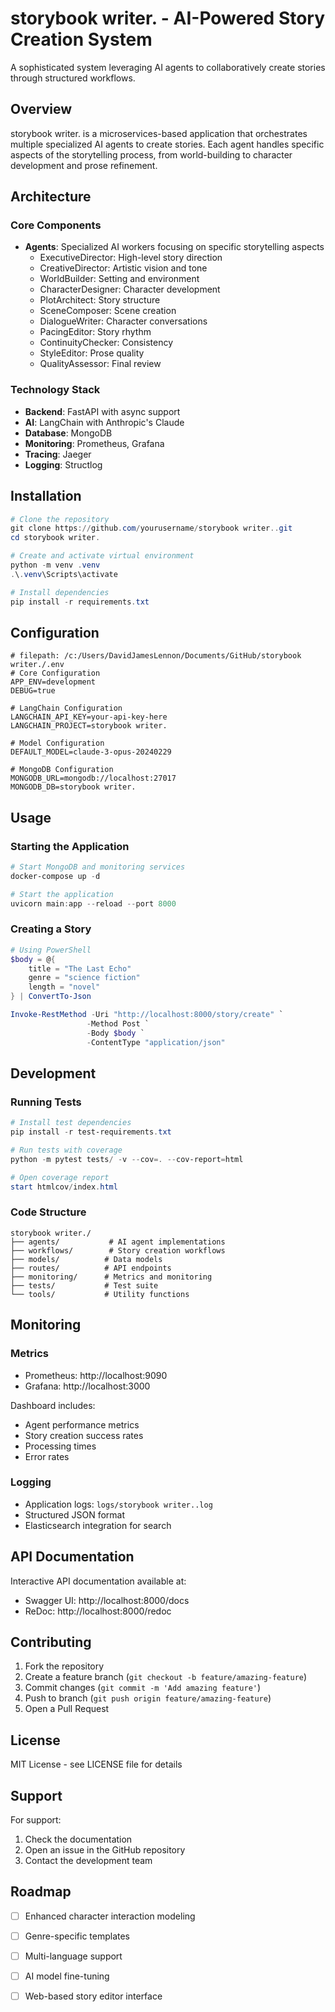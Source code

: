 # storybook writer. - AI-Powered Story Creation System

A sophisticated system leveraging AI agents to collaboratively create stories through structured workflows.

## Overview

storybook writer. is a microservices-based application that orchestrates multiple specialized AI agents to create stories. Each agent handles specific aspects of the storytelling process, from world-building to character development and prose refinement.

## Architecture

### Core Components

- **Agents**: Specialized AI workers focusing on specific storytelling aspects
  - ExecutiveDirector: High-level story direction
  - CreativeDirector: Artistic vision and tone
  - WorldBuilder: Setting and environment
  - CharacterDesigner: Character development
  - PlotArchitect: Story structure
  - SceneComposer: Scene creation
  - DialogueWriter: Character conversations
  - PacingEditor: Story rhythm
  - ContinuityChecker: Consistency
  - StyleEditor: Prose quality
  - QualityAssessor: Final review

### Technology Stack

- **Backend**: FastAPI with async support
- **AI**: LangChain with Anthropic's Claude
- **Database**: MongoDB
- **Monitoring**: Prometheus, Grafana
- **Tracing**: Jaeger
- **Logging**: Structlog

## Installation

```powershell
# Clone the repository
git clone https://github.com/yourusername/storybook writer..git
cd storybook writer.

# Create and activate virtual environment
python -m venv .venv
.\.venv\Scripts\activate

# Install dependencies
pip install -r requirements.txt
```

## Configuration

```properties
# filepath: /c:/Users/DavidJamesLennon/Documents/GitHub/storybook writer./.env
# Core Configuration
APP_ENV=development
DEBUG=true

# LangChain Configuration
LANGCHAIN_API_KEY=your-api-key-here
LANGCHAIN_PROJECT=storybook writer.

# Model Configuration
DEFAULT_MODEL=claude-3-opus-20240229

# MongoDB Configuration
MONGODB_URL=mongodb://localhost:27017
MONGODB_DB=storybook writer.
```

## Usage

### Starting the Application

```powershell
# Start MongoDB and monitoring services
docker-compose up -d

# Start the application
uvicorn main:app --reload --port 8000
```

### Creating a Story

```powershell
# Using PowerShell
$body = @{
    title = "The Last Echo"
    genre = "science fiction"
    length = "novel"
} | ConvertTo-Json

Invoke-RestMethod -Uri "http://localhost:8000/story/create" `
                 -Method Post `
                 -Body $body `
                 -ContentType "application/json"
```

## Development

### Running Tests

```powershell
# Install test dependencies
pip install -r test-requirements.txt

# Run tests with coverage
python -m pytest tests/ -v --cov=. --cov-report=html

# Open coverage report
start htmlcov/index.html
```

### Code Structure

```
storybook writer./
├── agents/           # AI agent implementations
├── workflows/        # Story creation workflows
├── models/          # Data models
├── routes/          # API endpoints
├── monitoring/      # Metrics and monitoring
├── tests/           # Test suite
└── tools/           # Utility functions
```

## Monitoring

### Metrics
- Prometheus: http://localhost:9090
- Grafana: http://localhost:3000

Dashboard includes:
- Agent performance metrics
- Story creation success rates
- Processing times
- Error rates

### Logging
- Application logs: `logs/storybook writer..log`
- Structured JSON format
- Elasticsearch integration for search

## API Documentation

Interactive API documentation available at:
- Swagger UI: http://localhost:8000/docs
- ReDoc: http://localhost:8000/redoc

## Contributing

1. Fork the repository
2. Create a feature branch (`git checkout -b feature/amazing-feature`)
3. Commit changes (`git commit -m 'Add amazing feature'`)
4. Push to branch (`git push origin feature/amazing-feature`)
5. Open a Pull Request

## License

MIT License - see LICENSE file for details

## Support

For support:
1. Check the documentation
2. Open an issue in the GitHub repository
3. Contact the development team

## Roadmap

- [ ] Enhanced character interaction modeling
- [ ] Genre-specific templates
- [ ] Multi-language support
- [ ] AI model fine-tuning
- [ ] Web-based story editor interface

